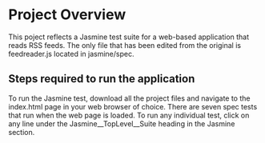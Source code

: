 # Project Overview

This poject reflects a Jasmine test suite for a web-based application that reads RSS feeds. The only file that has been edited from the original is feedreader.js located in jasmine/spec.

## Steps required to run the application

To run the Jasmine test, download all the project files and navigate to the index.html page in your web browser of choice. There are seven spec tests that run when the web page is loaded. To run any individual test, click on any line under the Jasmine__TopLevel__Suite heading in the Jasmine section.